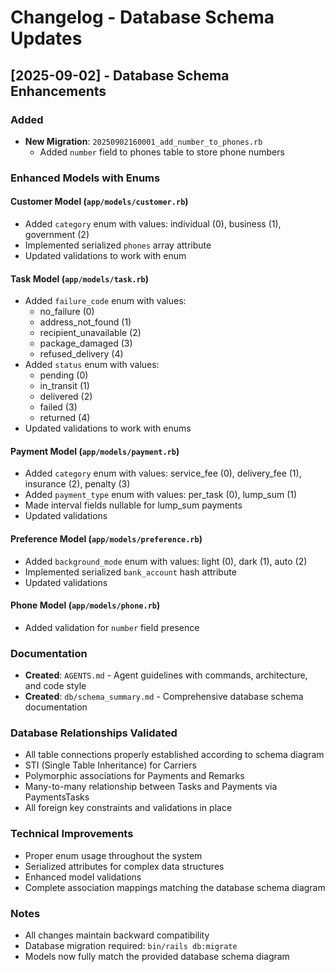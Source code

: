 # Changelog - Database Schema Updates

## [2025-09-02] - Database Schema Enhancements

### Added
- **New Migration**: `20250902160001_add_number_to_phones.rb`
  - Added `number` field to phones table to store phone numbers

### Enhanced Models with Enums

#### Customer Model (`app/models/customer.rb`)
- Added `category` enum with values: individual (0), business (1), government (2)
- Implemented serialized `phones` array attribute
- Updated validations to work with enum

#### Task Model (`app/models/task.rb`)
- Added `failure_code` enum with values:
  - no_failure (0)
  - address_not_found (1)
  - recipient_unavailable (2)
  - package_damaged (3)
  - refused_delivery (4)
- Added `status` enum with values:
  - pending (0)
  - in_transit (1)
  - delivered (2)
  - failed (3)
  - returned (4)
- Updated validations to work with enums

#### Payment Model (`app/models/payment.rb`)
- Added `category` enum with values: service_fee (0), delivery_fee (1), insurance (2), penalty (3)
- Added `payment_type` enum with values: per_task (0), lump_sum (1)
- Made interval fields nullable for lump_sum payments
- Updated validations

#### Preference Model (`app/models/preference.rb`)
- Added `background_mode` enum with values: light (0), dark (1), auto (2)
- Implemented serialized `bank_account` hash attribute
- Updated validations

#### Phone Model (`app/models/phone.rb`)
- Added validation for `number` field presence

### Documentation
- **Created**: `AGENTS.md` - Agent guidelines with commands, architecture, and code style
- **Created**: `db/schema_summary.md` - Comprehensive database schema documentation

### Database Relationships Validated
- All table connections properly established according to schema diagram
- STI (Single Table Inheritance) for Carriers
- Polymorphic associations for Payments and Remarks
- Many-to-many relationship between Tasks and Payments via PaymentsTasks
- All foreign key constraints and validations in place

### Technical Improvements
- Proper enum usage throughout the system
- Serialized attributes for complex data structures
- Enhanced model validations
- Complete association mappings matching the database schema diagram

### Notes
- All changes maintain backward compatibility
- Database migration required: `bin/rails db:migrate`
- Models now fully match the provided database schema diagram
